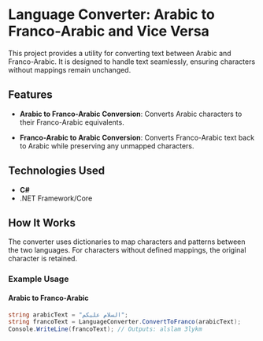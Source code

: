 # Language Converter: Arabic to Franco-Arabic and Vice Versa

This project provides a utility for converting text between Arabic and Franco-Arabic. It is designed to handle text seamlessly, ensuring characters without mappings remain unchanged.

## Features

- **Arabic to Franco-Arabic Conversion**:
  Converts Arabic characters to their Franco-Arabic equivalents.
  
- **Franco-Arabic to Arabic Conversion**:
  Converts Franco-Arabic text back to Arabic while preserving any unmapped characters.

## Technologies Used

- **C#**
- .NET Framework/Core

## How It Works

The converter uses dictionaries to map characters and patterns between the two languages. For characters without defined mappings, the original character is retained.

### Example Usage

#### Arabic to Franco-Arabic

```csharp
string arabicText = "السلام عليكم";
string francoText = LanguageConverter.ConvertToFranco(arabicText);
Console.WriteLine(francoText); // Outputs: alslam 3lykm
